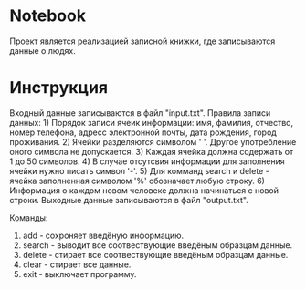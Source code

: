 # Notebook
Проект является реализацией записной книжки, где записываются данные о людях.
# Инструкция
Входный данные записываются в файл "input.txt".
  Правила записи данных:
    1) Порядок записи ячеик информации: имя, фамилия, отчество, номер телефона, адресс электронной почты, дата рождения, город проживания.
    2) Ячейки разделяются символом ' '. Другое употребление оного символа не допускается.
    3) Каждая ячейка должна содержать от 1 до 50 символов.
    4) В случае отсутсвия информации для заполнения ячейки нужно писать символ '-'.
    5) Для комманд search и delete - ячейка заполненная символом '%' обозначает любую строку.
    6) Информация о каждом новом человеке должна начинаться с новой строки.
Выходные данные записываются в файл "output.txt".

Команды:
  1) add - сохроняет введёную информацию.
  2) search - выводит все соотвествующие введёным образцам данные.
  3) delete - стирает все соотвествующие введёным образцам данные.
  4) clear - стирает все данные.
  5) exit - выключает программу.
